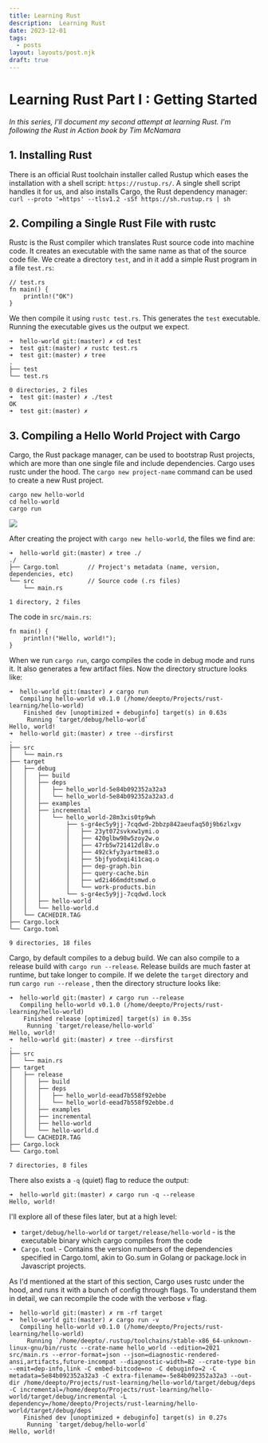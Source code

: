 ```yaml
---
title: Learning Rust
description:  Learning Rust
date: 2023-12-01
tags:
  - posts
layout: layouts/post.njk
draft: true
---
```

# Learning Rust Part I : Getting Started
<i>In this series, I'll document my second attempt at learning Rust. I'm following the Rust in Action book by Tim McNamara</i> 

## 1. Installing Rust
There is an official Rust toolchain installer called Rustup which eases the installation with a shell script: `https://rustup.rs/`. A single shell script handles it for us, and also installs Cargo, the Rust dependency manager:   
`curl --proto '=https' --tlsv1.2 -sSf https://sh.rustup.rs | sh`

## 2. Compiling a Single Rust File with rustc
Rustc is the Rust compiler which translates Rust source code into machine code. It creates an executable with the same name as that of the source code file. We create a directory `test`, and in it add a simple Rust program in a file `test.rs`:
```
// test.rs
fn main() {
    println!("OK")
}

```
We then compile it using `rustc test.rs`. This generates the `test` executable. Running the executable gives us the output we expect.
```
➜  hello-world git:(master) ✗ cd test      
➜  test git:(master) ✗ rustc test.rs
➜  test git:(master) ✗ tree   
.
├── test
└── test.rs

0 directories, 2 files
➜  test git:(master) ✗ ./test 
OK
➜  test git:(master) ✗ 
``` 
## 3. Compiling a Hello World Project with Cargo
Cargo, the Rust package manager, can be used to bootstrap Rust projects, which are more than one single file and include dependencies. Cargo uses rustc under the hood. The `cargo new project-name` command can be used to create a new Rust project.
```
cargo new hello-world
cd hello-world
cargo run
```
![](assets/2023-12-02-04-56-00.png)

After creating the project with `cargo new hello-world`, the files we find are:
```
➜  hello-world git:(master) ✗ tree ./
./
├── Cargo.toml        // Project's metadata (name, version, dependencies, etc)
└── src               // Source code (.rs files)
    └── main.rs

1 directory, 2 files
``` 
The code in `src/main.rs`:
```
fn main() {
    println!("Hello, world!");
}
```
When we run `cargo run`, cargo compiles the code in debug mode and runs it. It also generates a few artifact files. Now the directory structure looks like:
```
➜  hello-world git:(master) ✗ cargo run
   Compiling hello-world v0.1.0 (/home/deepto/Projects/rust-learning/hello-world)
    Finished dev [unoptimized + debuginfo] target(s) in 0.63s
     Running `target/debug/hello-world`
Hello, world!
➜  hello-world git:(master) ✗ tree --dirsfirst     
.
├── src
│   └── main.rs
├── target
│   ├── debug
│   │   ├── build
│   │   ├── deps
│   │   │   ├── hello_world-5e84b092352a32a3
│   │   │   └── hello_world-5e84b092352a32a3.d
│   │   ├── examples
│   │   ├── incremental
│   │   │   └── hello_world-28m3xis0tp9wh
│   │   │       ├── s-gr4ec5y9jj-7cqdwd-2bbzp842aeufaq50j9b6zlxgv
│   │   │       │   ├── 23yt072svkxw1ymi.o
│   │   │       │   ├── 420glbw98w5zoy2w.o
│   │   │       │   ├── 47rb5w721412dl8v.o
│   │   │       │   ├── 492ckfy3yartme83.o
│   │   │       │   ├── 5bjfyodxqi4i1caq.o
│   │   │       │   ├── dep-graph.bin
│   │   │       │   ├── query-cache.bin
│   │   │       │   ├── wd2i466mddtsmwd.o
│   │   │       │   └── work-products.bin
│   │   │       └── s-gr4ec5y9jj-7cqdwd.lock
│   │   ├── hello-world
│   │   └── hello-world.d
│   └── CACHEDIR.TAG
├── Cargo.lock
└── Cargo.toml

9 directories, 18 files
```
Cargo, by default compiles to a debug build. We can also compile to a release build with `cargo run --release`. Release builds are much faster at runtime, but take longer to compile. If we delete the `target` directory and run `cargo run --release` , then the directory structure looks like: 
```powershell-interactive
➜  hello-world git:(master) ✗ cargo run --release 
   Compiling hello-world v0.1.0 (/home/deepto/Projects/rust-learning/hello-world)
    Finished release [optimized] target(s) in 0.35s
     Running `target/release/hello-world`
Hello, world!
➜  hello-world git:(master) ✗ tree --dirsfirst    
.
├── src
│   └── main.rs
├── target
│   ├── release
│   │   ├── build
│   │   ├── deps
│   │   │   ├── hello_world-eead7b558f92ebbe
│   │   │   └── hello_world-eead7b558f92ebbe.d
│   │   ├── examples
│   │   ├── incremental
│   │   ├── hello-world
│   │   └── hello-world.d
│   └── CACHEDIR.TAG
├── Cargo.lock
└── Cargo.toml

7 directories, 8 files
``` 
There also exists a `-q` (quiet) flag to reduce the output:
```
➜  hello-world git:(master) ✗ cargo run -q --release
Hello, world!
```
I'll explore all of these files later, but at a high level:
* `target/debug/hello-world` or `target/release/hello-world` - is the executable binary which cargo compiles from the code
* `Cargo.toml` - Contains the version numbers of the dependencies specified in Cargo.toml, akin to Go.sum in Golang or package.lock in Javascript projects.

As I'd mentioned at the start of this section, Cargo uses rustc under the hood, and runs it with a bunch of config through flags. To understand them in detail, we can recompile the code with the verbose `v` flag.
```
➜  hello-world git:(master) ✗ rm -rf target 
➜  hello-world git:(master) ✗ cargo run -v 
   Compiling hello-world v0.1.0 (/home/deepto/Projects/rust-learning/hello-world)
     Running `/home/deepto/.rustup/toolchains/stable-x86_64-unknown-linux-gnu/bin/rustc --crate-name hello_world --edition=2021 src/main.rs --error-format=json --json=diagnostic-rendered-ansi,artifacts,future-incompat --diagnostic-width=82 --crate-type bin --emit=dep-info,link -C embed-bitcode=no -C debuginfo=2 -C metadata=5e84b092352a32a3 -C extra-filename=-5e84b092352a32a3 --out-dir /home/deepto/Projects/rust-learning/hello-world/target/debug/deps -C incremental=/home/deepto/Projects/rust-learning/hello-world/target/debug/incremental -L dependency=/home/deepto/Projects/rust-learning/hello-world/target/debug/deps`
    Finished dev [unoptimized + debuginfo] target(s) in 0.27s
     Running `target/debug/hello-world`
Hello, world!
``` 